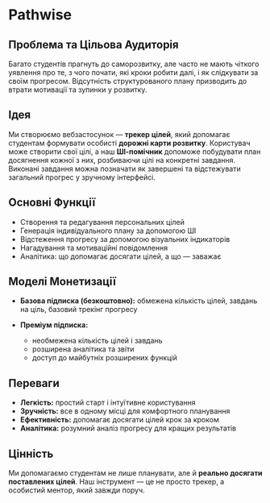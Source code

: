 # Pathwise

## Проблема та Цільова Аудиторія

Багато студентів прагнуть до саморозвитку, але часто не мають чіткого уявлення про те, з чого почати, які кроки робити далі, і як слідкувати за своїм прогресом. Відсутність структурованого плану призводить до втрати мотивації та зупинки у розвитку.

## Ідея

Ми створюємо вебзастосунок — **трекер цілей**, який допомагає студентам формувати особисті **дорожні карти розвитку**. Користувач може створити свої цілі, а наш **ШІ-помічник** допоможе побудувати план досягнення кожної з них, розбиваючи цілі на конкретні завдання. Виконані завдання можна позначати як завершені та відстежувати загальний прогрес у зручному інтерфейсі.

## Основні Функції

* Створення та редагування персональних цілей
* Генерація індивідуального плану за допомогою ШІ
* Відстеження прогресу за допомогою візуальних індикаторів
* Нагадування та мотиваційні повідомлення
* Аналітика: що допомагає досягати цілей, а що — заважає

## Моделі Монетизації

* **Базова підписка (безкоштовно):** обмежена кількість цілей, завдань на ціль, базовий трекінг прогресу
* **Преміум підписка:**

  * необмежена кількість цілей і завдань
  * розширена аналітика та звіти
  * доступ до майбутніх розширених функцій

## Переваги

* **Легкість:** простий старт і інтуїтивне користування
* **Зручність:** все в одному місці для комфортного планування
* **Ефективність:** допомагає досягати цілей крок за кроком
* **Аналітика:** розумний аналіз прогресу для кращих результатів

## Цінність

Ми допомагаємо студентам не лише планувати, але й **реально досягати поставлених цілей**. Наш інструмент — це не просто трекер, а особистий ментор, який завжди поруч.